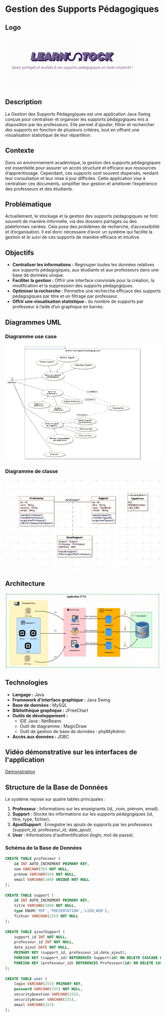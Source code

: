 # Gestion des Supports Pédagogiques
## Logo
![Logo](src/images/logo.png)

## Description

La Gestion des Supports Pédagogiques est une application Java Swing conçue pour centraliser et organiser les supports pédagogiques mis à disposition par les professeurs. Elle permet d'ajouter, filtrer et rechercher des supports en fonction de plusieurs critères, tout en offrant une visualisation statistique de leur répartition.


## Contexte

Dans un environnement académique, la gestion des supports pédagogiques est essentielle pour assurer un accès structuré et efficace aux ressources d’apprentissage. Cependant, ces supports sont souvent dispersés, rendant leur consultation et leur mise à jour difficiles. Cette application vise à centraliser ces documents, simplifier leur gestion et améliorer l’expérience des professeurs et des étudiants.


## Problématique

Actuellement, le stockage et la gestion des supports pédagogiques se font souvent de manière informelle, via des dossiers partagés ou des plateformes variées. Cela pose des problèmes de recherche, d’accessibilité et d’organisation. Il est donc nécessaire d’avoir un système qui facilite la gestion et le suivi de ces supports de manière efficace et intuitive.

## Objectifs

* **Centraliser les informations :** Regrouper toutes les données relatives aux supports pédagogiques, aux étudiants et aux professeurs dans une base de données unique.
* **Faciliter la gestion :** Offrir une interface conviviale pour la création, la modification et la suppression des supports pédagogiques.
* **Optimiser la recherche :** Permettre une recherche efficace des supports pédagogiques par titre et un filtrage par professeur.
* **Offrir une visualisation statistique :** du nombre de supports par professeur à l’aide d’un graphique en barres.

## Diagrammes UML

### Diagramme use case 
![Diagramme use case ](src/images/usecase.png)


### Diagramme de classe
![Diagramme de classe](src/images/diagrammedeclasse.png)


## Architecture

 ![Architecture du projet](src/images/architecture.png)
 
## Technologies

* **Langage :** Java
* **Framework d'interface graphique :** Java Swing
* **Base de données :** MySQL
* **Bibliothèque graphique :** JFreeChart
* **Outils de développement :**
    * IDE Java : NetBeans
    * Outil de diagramme : MagicDraw
    * Outil de gestion de base de données : phpMyAdmin
* **Accès aux données :** JDBC

##   Vidéo démonstrative sur les interfaces de l'application


[Démonstration](https://github.com/user-attachments/assets/dac73c96-a792-4bc2-ab53-7942121f22f7
)

## Structure de la Base de Données

Le système repose sur quatre tables principales :

1.  **Professeur** : Informations sur les enseignants (id, ,nom, prénom, email).
2.  **Support** : Stocke les informations sur les supports pédagogiques (id, titre, type, fichier).
3.  **AjoutSupport** : Enregistre les ajouts de supports par les professeurs (support_id, professeur_id, date_ajout).
4.  **User** : Informations d'authentification (login, mot de passe).

### Schéma de la Base de Données

```sql
CREATE TABLE professeur (
    id INT AUTO_INCREMENT PRIMARY KEY,
    nom VARCHAR(50) NOT NULL,
    prenom VARCHAR(50) NOT NULL,
    email VARCHAR(100) UNIQUE NOT NULL
);

CREATE TABLE support (
    id INT AUTO_INCREMENT PRIMARY KEY,
    titre VARCHAR(100) NOT NULL,
    type ENUM('PDF','PRESENTATION','LIEN_WEB'),
    fichier VARCHAR(255) NOT NULL
);

CREATE TABLE ajoutSupport (
    support_id INT NOT NULL,
    professeur_id INT NOT NULL,
    date_ajout DATE NOT NULL,
    PRIMARY KEY (support_id, professeur_id,date_ajout),
    FOREIGN KEY (support_id) REFERENCES Support(id) ON DELETE CASCADE ON UPDATE CASCADE,
    FOREIGN KEY (professeur_id) REFERENCES Professeur(id) ON DELETE CASCADE ON UPDATE CASCADE
);

CREATE TABLE user (
    login VARCHAR(255) PRIMARY KEY,
    password VARCHAR(255) NOT NULL,
    securityQuestion VARCHAR(255),
    securityAnswer VARCHAR(255),
    email VARCHAR(255)
);



